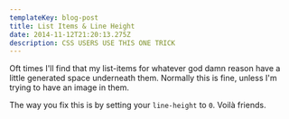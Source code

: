 ```yaml
---
templateKey: blog-post
title: List Items & Line Height
date: 2014-11-12T21:20:13.275Z
description: CSS USERS USE THIS ONE TRICK
---
```

<p>Oft times I'll find that my list-items for whatever god damn reason have a little generated space underneath them. Normally this is fine, unless I'm trying to have an image in them.</p>

<p>The way you fix this is by setting your <code>line-height</code> to <code>0</code>. Voilà friends.</p>
